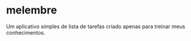 # melembre

Um aplicativo simples de lista de tarefas criado apenas para treinar meus conhecimentos.


